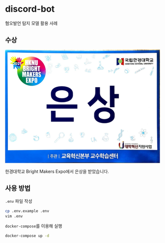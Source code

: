 # discord-bot

혐오발언 탐지 모델 활용 사례

## 수상

![한경대 bright makers expo 은상](./hknu-bright-makers-expo-silver.jpg)

한경대학교 Bright Makers Expo에서 은상을 받았습니다.

## 사용 방법

`.env` 파일 작성

```sh
cp .env.example .env
vim .env
```

`docker-compose`를 이용해 실행

```sh
docker-compose up -d
```
